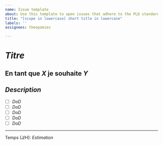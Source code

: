 ```yaml
---
name: Issue template
about: Use this template to open issues that adhere to the PLD standard
title: "[scope in lowercase] short title in lowercase"
labels: ''
assignees: theopomies

---
```


# _Titre_
En tant que _X_ je souhaite _Y_
---
_Description_
---
- [ ] _DoD_
- [ ] _DoD_
- [ ] _DoD_
- [ ] _DoD_
- [ ] _DoD_
---
Temps (J/H): _Estimation_
